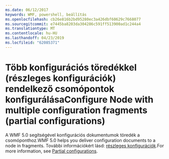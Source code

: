 ```yaml
---
ms.date: 06/12/2017
keywords: WMF, powershell, beállítás
ms.openlocfilehash: cb26e816b2bd95280ec3a426dbf60629c7668077
ms.sourcegitcommit: e7445ba8203da304286c591ff513900ad1c244a4
ms.translationtype: MT
ms.contentlocale: hu-HU
ms.lasthandoff: 04/23/2019
ms.locfileid: "62085371"
---
```

# <a name="configure-node-with-multiple-configuration-fragments-partial-configurations"></a><span data-ttu-id="b8bf1-102">Több konfigurációs töredékkel (részleges konfigurációk) rendelkező csomópontok konfigurálása</span><span class="sxs-lookup"><span data-stu-id="b8bf1-102">Configure Node with multiple configuration fragments (partial configurations)</span></span>

<span data-ttu-id="b8bf1-103">A WMF 5.0 segítségével konfigurációs dokumentumok töredék a csomóponthoz.</span><span class="sxs-lookup"><span data-stu-id="b8bf1-103">WMF 5.0 helps you deliver configuration documents to a node in fragments.</span></span> <span data-ttu-id="b8bf1-104">További információkért lásd: [részleges konfigurációk](https://msdn.microsoft.com/powershell/dsc/partialconfigs).</span><span class="sxs-lookup"><span data-stu-id="b8bf1-104">For more information, see [Partial configurations](https://msdn.microsoft.com/powershell/dsc/partialconfigs).</span></span>
